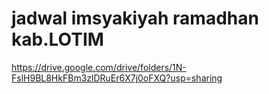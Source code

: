 # jadwal imsyakiyah ramadhan kab.LOTIM
https://drive.google.com/drive/folders/1N-FslH9BL8HkFBm3zlDRuEr6X7j0oFXQ?usp=sharing

